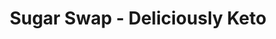 ---
title: "Sugar Swap - Deliciously Keto"
url: /gurgaon/sugar-swap-deliciously-keto/
shop: health food
---